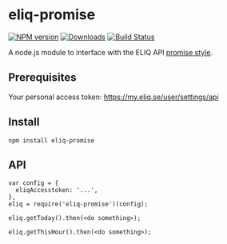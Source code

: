 # eliq-promise
[![NPM version][npm-image]][npm-url] [![Downloads][downloads-image]][npm-url] [![Build Status][travis-image]][travis-url]

A node.js module to interface with the ELIQ API [promise style](https://promisesaplus.com).

## Prerequisites
Your personal access token: https://my.eliq.se/user/settings/api

## Install
``npm install eliq-promise``

## API
```
var config = {
  eliqAccesstoken: '...',
},
eliq = require('eliq-promise')(config);

eliq.getToday().then(<do something>);

eliq.getThisHour().then(<do something>);
```

[npm-url]: https://npmjs.org/package/eliq-promise
[downloads-image]: http://img.shields.io/npm/dm/eliq-promise.svg
[npm-image]: http://img.shields.io/npm/v/eliq-promise.svg
[travis-url]: https://travis-ci.org/ashpool/eliq-promise
[travis-image]: http://img.shields.io/travis/ashpool/eliq-promise.svg
